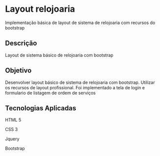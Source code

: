 <h1> Layout relojoaria </h1>
<p>Implementação básica de layout de sistema de relojoaria com recursos do bootstrap</p>

<h2>Descrição</h2>
<p>Layout de sistema básico de relojoaria com bootstrap</p>

<h2>Objetivo</h2>
<p>Desenvolver layout básico de sistema de relojoaria com bootstrap. 
Utilizar os recursos de layout profissional. Foi implementado a tela de login e formulario de listagem de ordem de serviços</p>
  
<h2>Tecnologias Aplicadas</h2>
<p>HTML 5</p>
<p>CSS 3</p>
<p>Jquery</p>
<p>Bootstrap</p>
